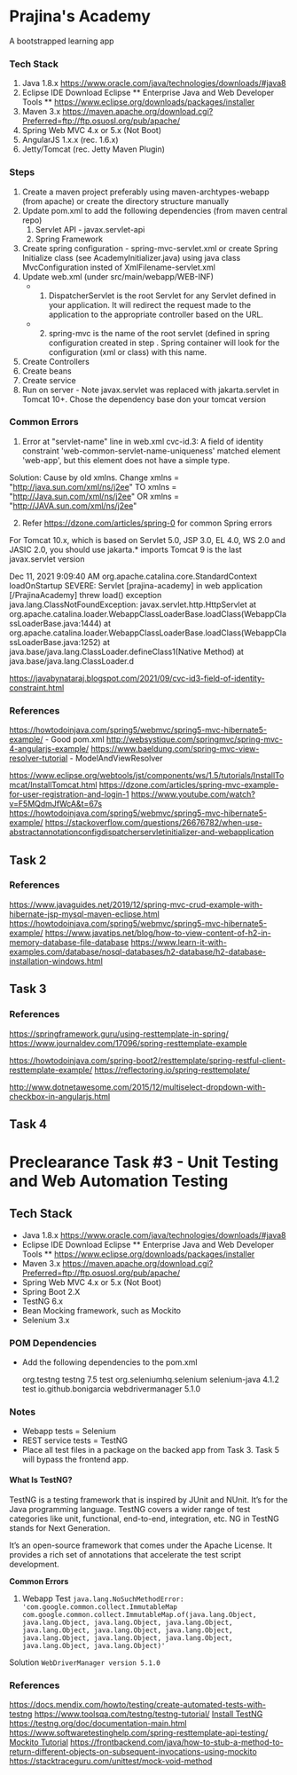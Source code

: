 # Prajina's Academy
A bootstrapped learning app

### Tech Stack
1. Java 1.8.x 
https://www.oracle.com/java/technologies/downloads/#java8
2. Eclipse IDE 
Download Eclipse ** Enterprise Java and Web Developer Tools **
https://www.eclipse.org/downloads/packages/installer
3. Maven 3.x 
https://maven.apache.org/download.cgi?Preferred=ftp://ftp.osuosl.org/pub/apache/
4. Spring Web MVC 4.x or 5.x (Not Boot) 
5. AngularJS 1.x.x (rec. 1.6.x) 
6. Jetty/Tomcat (rec. Jetty Maven Plugin) 

### Steps
1. Create a maven project preferably using maven-archtypes-webapp (from apache) or create the directory structure manually
2. Update pom.xml to add the following dependencies (from maven central repo)
	1. Servlet API - javax.servlet-api
	2. Spring Framework
3. Create spring configuration - spring-mvc-servlet.xml or create Spring Initialize class (see AcademyInitializer.java) using java class MvcConfiguration insted of XmlFilename-servlet.xml
4. Update web.xml (under src/main/webapp/WEB-INF)
 	- 1. DispatcherServlet  is the root Servlet for any Servlet defined in your application. It will redirect the request made to the application to the appropriate controller based on the URL.
 	- 2. spring-mvc is the name of the root servlet (defined in spring configuration created in step . Spring container will look for the configuration (xml or class) with this name.
5. Create Controllers	
6. Create beans
7. Create service
8. Run on server - Note javax.servlet was replaced with jakarta.servlet in Tomcat 10+. Chose the dependency base don your tomcat version
	
	


### Common Errors
1. Error at "servlet-name" line in web.xml
 cvc-id.3: A field of identity constraint 'web-common-servlet-name-uniqueness' matched element 'web-app', but this element does not have a simple type.
 
 Solution: Cause by old xmlns. Change
xmlns = "http://java.sun.com/xml/ns/j2ee" 
TO
xmlns = "http://Java.sun.com/xml/ns/j2ee" 
OR
xmlns = "http://JAVA.sun.com/xml/ns/j2ee" 

2. Refer https://dzone.com/articles/spring-0 for common Spring errors

For Tomcat 10.x, which is based on Servlet 5.0, JSP 3.0, EL 4.0, WS 2.0 and JASIC 2.0, you should use jakarta.* imports
Tomcat 9 is the last javax.servlet version

Dec 11, 2021 9:09:40 AM org.apache.catalina.core.StandardContext loadOnStartup
SEVERE: Servlet [prajina-academy] in web application [/PrajinaAcademy] threw load() exception
java.lang.ClassNotFoundException: javax.servlet.http.HttpServlet
	at org.apache.catalina.loader.WebappClassLoaderBase.loadClass(WebappClassLoaderBase.java:1444)
	at org.apache.catalina.loader.WebappClassLoaderBase.loadClass(WebappClassLoaderBase.java:1252)
	at java.base/java.lang.ClassLoader.defineClass1(Native Method)
	at java.base/java.lang.ClassLoader.d


https://javabynataraj.blogspot.com/2021/09/cvc-id3-field-of-identity-constraint.html

### References
https://howtodoinjava.com/spring5/webmvc/spring5-mvc-hibernate5-example/ - Good pom.xml
http://websystique.com/springmvc/spring-mvc-4-angularjs-example/
https://www.baeldung.com/spring-mvc-view-resolver-tutorial - ModelAndViewResolver

https://www.eclipse.org/webtools/jst/components/ws/1.5/tutorials/InstallTomcat/InstallTomcat.html
https://dzone.com/articles/spring-mvc-example-for-user-registration-and-login-1
https://www.youtube.com/watch?v=F5MQdmJfWcA&t=67s
https://howtodoinjava.com/spring5/webmvc/spring5-mvc-hibernate5-example/
https://stackoverflow.com/questions/26676782/when-use-abstractannotationconfigdispatcherservletinitializer-and-webapplication

## Task 2

### References
https://www.javaguides.net/2019/12/spring-mvc-crud-example-with-hibernate-jsp-mysql-maven-eclipse.html
https://howtodoinjava.com/spring5/webmvc/spring5-mvc-hibernate5-example/
https://www.javatips.net/blog/how-to-view-content-of-h2-in-memory-database-file-database
https://www.learn-it-with-examples.com/database/nosql-databases/h2-database/h2-database-installation-windows.html

## Task 3

### References
https://springframework.guru/using-resttemplate-in-spring/
https://www.journaldev.com/17096/spring-resttemplate-example

https://howtodoinjava.com/spring-boot2/resttemplate/spring-restful-client-resttemplate-example/
https://reflectoring.io/spring-resttemplate/

http://www.dotnetawesome.com/2015/12/multiselect-dropdown-with-checkbox-in-angularjs.html

## Task 4
# Preclearance Task #3 - Unit Testing and Web Automation Testing

## Tech Stack
 - Java 1.8.x 
https://www.oracle.com/java/technologies/downloads/#java8
 - Eclipse IDE 
Download Eclipse ** Enterprise Java and Web Developer Tools **
https://www.eclipse.org/downloads/packages/installer
 - Maven 3.x 
https://maven.apache.org/download.cgi?Preferred=ftp://ftp.osuosl.org/pub/apache/
 - Spring Web MVC 4.x or 5.x (Not Boot) 
 - Spring Boot 2.X 
 -	TestNG 6.x
 -	Bean Mocking framework, such as Mockito
 -	Selenium 3.x
 
### POM Dependencies
- Add the following dependencies to the pom.xml
	
	<!-- Testing Framework TestNG -->
	<dependency>
	    <groupId>org.testng</groupId>
	    <artifactId>testng</artifactId>
	    <version>7.5</version>
	    <scope>test</scope>
	</dependency>
	<dependency>
		<groupId>org.seleniumhq.selenium</groupId>
		<artifactId>selenium-java</artifactId>
		<version>4.1.2</version>
		<scope>test</scope>
	</dependency>
	<dependency>
		<groupId>io.github.bonigarcia</groupId>
		<artifactId>webdrivermanager</artifactId>								
		<version>5.1.0</version>
	</dependency>

### Notes
 -	Webapp tests = Selenium
 -	REST service tests = TestNG
 -	Place all test files in a package on the backed app from Task 3. Task 5 will bypass the frontend app.
 
#### What Is TestNG?
TestNG is a testing framework that is inspired by JUnit and NUnit. It’s for the Java programming language. TestNG covers a wider range of test categories like unit, functional, end-to-end, integration, etc. NG in TestNG stands for Next Generation.

It’s an open-source framework that comes under the Apache License. It provides a rich set of annotations that accelerate the test script development.

**Common Errors**
1. Webapp Test
`java.lang.NoSuchMethodError: 'com.google.common.collect.ImmutableMap com.google.common.collect.ImmutableMap.of(java.lang.Object, java.lang.Object, java.lang.Object, java.lang.Object, java.lang.Object, java.lang.Object, java.lang.Object, java.lang.Object, java.lang.Object, java.lang.Object, java.lang.Object, java.lang.Object)'`

Solution
 `WebDriverManager version 5.1.0`

### References
https://docs.mendix.com/howto/testing/create-automated-tests-with-testng
https://www.toolsqa.com/testng/testng-tutorial/
[Install TestNG](https://testng.org/doc/download.html)
https://testng.org/doc/documentation-main.html <br />
https://www.softwaretestinghelp.com/spring-resttemplate-api-testing/ <br />
[Mockito Tutorial](https://www.tutorialspoint.com/mockito/index.htm)
https://frontbackend.com/java/how-to-stub-a-method-to-return-different-objects-on-subsequent-invocations-using-mockito
https://stacktraceguru.com/unittest/mock-void-method


